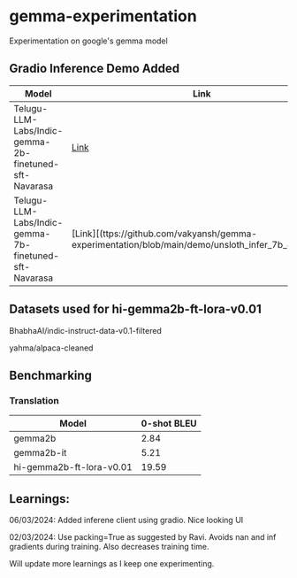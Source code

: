 # gemma-experimentation
Experimentation on google's gemma model

## Gradio Inference Demo Added 
| Model | Link |
| --- | ---- |
| Telugu-LLM-Labs/Indic-gemma-2b-finetuned-sft-Navarasa | [Link](https://github.com/vakyansh/gemma-experimentation/blob/main/demo/unsloth_infer_2b.ipynb) |
| Telugu-LLM-Labs/Indic-gemma-7b-finetuned-sft-Navarasa | [Link][(ttps://github.com/vakyansh/gemma-experimentation/blob/main/demo/unsloth_infer_7b_4bit.ipynb) |


## Datasets used for hi-gemma2b-ft-lora-v0.01
BhabhaAI/indic-instruct-data-v0.1-filtered

yahma/alpaca-cleaned

## Benchmarking

### Translation

| Model            | 0-shot BLEU |
|------------------|----------------|
| gemma2b          | 2.84           |
| gemma2b-it       | 5.21           |
| hi-gemma2b-ft-lora-v0.01| 19.59          |




## Learnings:
06/03/2024: Added inferene client using gradio. Nice looking UI

02/03/2024: Use packing=True as suggested by Ravi. Avoids nan and inf gradients during training. Also decreases training time.

Will update more learnings as I keep one experimenting.
